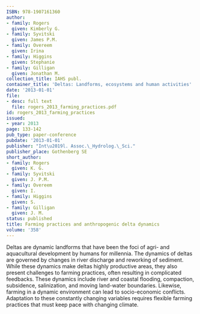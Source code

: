 ```yaml
---
ISBN: 978-1907161360
author:
- family: Rogers
  given: Kimberly G.
- family: Syvitski
  given: James P.M.
- family: Overeem
  given: Irina
- family: Higgins
  given: Stephanie
- family: Gilligan
  given: Jonathan M.
collection_title: IAHS publ.
container_title: 'Deltas: Landforms, ecosystems and human activities'
date: '2013-01-01'
file:
- desc: full text
  file: rogers_2013_farming_practices.pdf
id: rogers_2013_farming_practices
issued:
- year: 2013
page: 133-142
pub_type: paper-conference
pubdate: '2013-01-01'
publisher: "Int\u2019l. Assoc.\_Hydrolog.\_Sci."
publisher_place: Gothenberg SE
short_author:
- family: Rogers
  given: K. G.
- family: Syvitski
  given: J. P.M.
- family: Overeem
  given: I.
- family: Higgins
  given: S.
- family: Gilligan
  given: J. M.
status: published
title: Farming practices and anthropogenic delta dynamics
volume: '358'
---
```

Deltas are dynamic landforms that have been the foci of agri- and aquacultural development by humans for millennia. The dynamics of deltas are governed by changes in river discharge and reworking of sediment. While these dynamics make deltas highly productive areas, they also present challenges to farming practices, often resulting in complicated feedbacks. These dynamics include river and coastal flooding, compaction, subsidence, salinization, and moving land-water boundaries. Likewise, farming in a dynamic environment can lead to socio-economic conflicts. Adaptation to these constantly changing variables requires flexible farming practices that must keep pace with changing climate.
